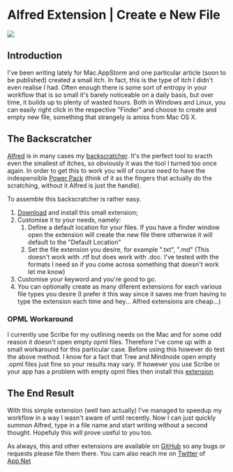 # Alfred Extension | Create e New File

![][tumblr]

## Introduction
I've been writing lately for Mac.AppStorm and one particular article (soon to be published) created a small itch. In fact, this is the type of itch I didn't even realise I had. Often enough there is some sort of entropy in your workflow that is so small it's barely noticeable on a daily basis, but over time, it builds up to plenty of wasted hours.
Both in Windows and Linux, you can easily right click in the respective "Finder" and choose to create and empty new file, something that strangely is amiss from Mac OS X.

## The Backscratcher
[Alfred][bit] is in many cases my [backscratcher][wikipedia]. It's the perfect tool to sracth even the smallest of itches, so obviously it was the tool I turned too once again. In order to get this to work you will of course need to have the indespensible [Power Pack][bit 2] (think of it as the fingers that actually do the scratching, without it Alfred is just the handle).

To assemble this backscratcher is rather easy. 

1. [Download][bit 3] and install this small extension;
2. Customise it to your needs, namely: 
	1. Define a default location for your files. If you have a finder window open the extension will create the new file there otherwise it will default to the "Default Location"
	2. Set the file extension you desire, for example ".txt", ".md" (This doesn't work with .rtf but does work with .doc. I've tested with the formats I need so if you come across something that doesn't work let me know)
3. Customise your keyword and you're good to go.
4. You can optionally create as many diferent extensions for each various file types you desire (I prefer it this way since it saves me from having to type the extension each time and hey... Alfred extensions are cheap...)

### OPML Workaround
I currently use Scribe for my outlining needs on the Mac and for some odd reason it doesn't open empty opml files. Therefore I've come up with a small workaround for this particular case. Before using this however do test the above method. I know for a fact that Tree and Mindnode open empty .opml files just fine so your results may vary. If however you use Scribe or your app has a problem with empty opml files then install this [extension][bit 4]

## The End Result
With this simple extension (well two actually) I've managed to speedup my workflow in a way I wasn't aware of until recently. Now I can just quickly summon Alfred, type in a file name and start writing without a second thought. Hopefuly this will prove useful to you too.

As always, this and other extensions are available on [GitHub][bit 5] so any bugs or requests please file them there. You cam also reach me on [Twitter][twitter] of [App.Net][app]

[app]: http://alpha.app.net/palobo
[bit]: http://bit.ly/QtRq8w
[bit 2]: http://bit.ly/S3rqgY
[bit 3]: http://bit.ly/TDS598
[bit 4]: http://bit.ly/TDTn3X
[bit 5]: http://bit.ly/Tk2vGz
[tumblr]: http://media.tumblr.com/tumblr_mczaxxKjAk1r6w22q.png
[twitter]: http://twitter.com/pslobo
[wikipedia]: https://en.wikipedia.org/wiki/Backscratcher